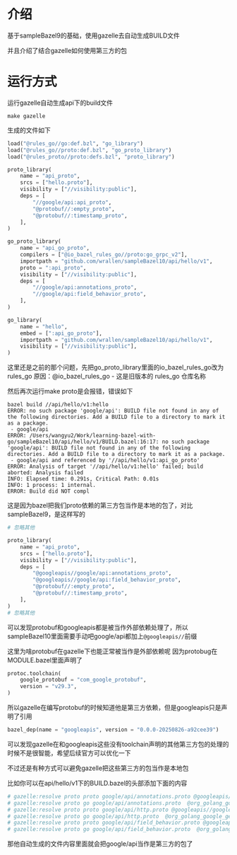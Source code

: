 # 介绍

基于sampleBazel9的基础，使用gazelle去自动生成BUILD文件

并且介绍了结合gazelle如何使用第三方的包

# 运行方式
 
运行gazelle自动生成api下的build文件
```
make gazelle
```

生成的文件如下
```python
load("@rules_go//go:def.bzl", "go_library")
load("@rules_go//proto:def.bzl", "go_proto_library")
load("@rules_proto//proto:defs.bzl", "proto_library")

proto_library(
    name = "api_proto",
    srcs = ["hello.proto"],
    visibility = ["//visibility:public"],
    deps = [
        "//google/api:api_proto",
        "@protobuf//:empty_proto",
        "@protobuf//:timestamp_proto",
    ],
)

go_proto_library(
    name = "api_go_proto",
    compilers = ["@io_bazel_rules_go//proto:go_grpc_v2"],
    importpath = "github.com/wrallen/sampleBazel10/api/hello/v1",
    proto = ":api_proto",
    visibility = ["//visibility:public"],
    deps = [
        "//google/api:annotations_proto",
        "//google/api:field_behavior_proto",
    ],
)

go_library(
    name = "hello",
    embed = [":api_go_proto"],
    importpath = "github.com/wrallen/sampleBazel10/api/hello/v1",
    visibility = ["//visibility:public"],
)

```
这里还是之前的那个问题，先把go_proto_library里面的io_bazel_rules_go改为rules_go
原因：@io_bazel_rules_go - 这是旧版本的 rules_go 仓库名称

然后再次运行make proto是会报错，错误如下
```shell
bazel build //api/hello/v1:hello
ERROR: no such package 'google/api': BUILD file not found in any of the following directories. Add a BUILD file to a directory to mark it as a package.
 - google/api
ERROR: /Users/wangyu2/Work/learning-bazel-with-go/sampleBazel10/api/hello/v1/BUILD.bazel:16:17: no such package 'google/api': BUILD file not found in any of the following directories. Add a BUILD file to a directory to mark it as a package.
 - google/api and referenced by '//api/hello/v1:api_go_proto'
ERROR: Analysis of target '//api/hello/v1:hello' failed; build aborted: Analysis failed
INFO: Elapsed time: 0.291s, Critical Path: 0.01s
INFO: 1 process: 1 internal.
ERROR: Build did NOT compl
```
这是因为bazel把我们proto依赖的第三方包当作是本地的包了，对比sampleBazel9，是这样写的
```python
# 忽略其他

proto_library(
    name = "api_proto",
    srcs = ["hello.proto"],
    visibility = ["//visibility:public"],
    deps = [
        "@googleapis//google/api:annotations_proto",
        "@googleapis//google/api:field_behavior_proto",
        "@protobuf//:empty_proto",
        "@protobuf//:timestamp_proto",
    ],
)
# 忽略其他
```
可以发现protobuf和googleapis都是被当作外部依赖处理了，所以sampleBazel10里面需要手动吧google/api都加上`@googleapis//`前缀


这里为啥protobuf在gazelle下也能正常被当作是外部依赖呢
因为protobug在MODULE.bazel里面声明了
```python
protoc.toolchain(
    google_protobuf = "com_google_protobuf",
    version = "v29.3",
)
```
所以gazelle在编写protobuf的时候知道他是第三方依赖，但是googleapis只是声明了引用
```python
bazel_dep(name = "googleapis", version = "0.0.0-20250826-a92cee39")
```

可以发现gazelle在和googleapis这些没有toolchain声明的其他第三方包的处理的时候不是很智能，希望后续官方可以优化一下

不过还是有种方式可以避免gazelle把这些第三方的包当作是本地包

比如你可以在api/hello/v1下的BUILD.bazel的头部添加下面的内容
```python
# gazelle:resolve proto proto google/api/annotations.proto @googleapis//google/api:annotations_proto
# gazelle:resolve proto go google/api/annotations.proto  @org_golang_google_genproto_googleapis_api//annotations
# gazelle:resolve proto proto google/api/http.proto @googleapis//google/api:http_proto
# gazelle:resolve proto go google/api/http.proto  @org_golang_google_genproto_googleapis_api//annotations
# gazelle:resolve proto proto google/api/field_behavior.proto @googleapis//google/api:field_behavior_proto
# gazelle:resolve proto go google/api/field_behavior.proto  @org_golang_google_genproto_googleapis_api//annotations
```
那他自动生成的文件内容里面就会把google/api当作是第三方的包了